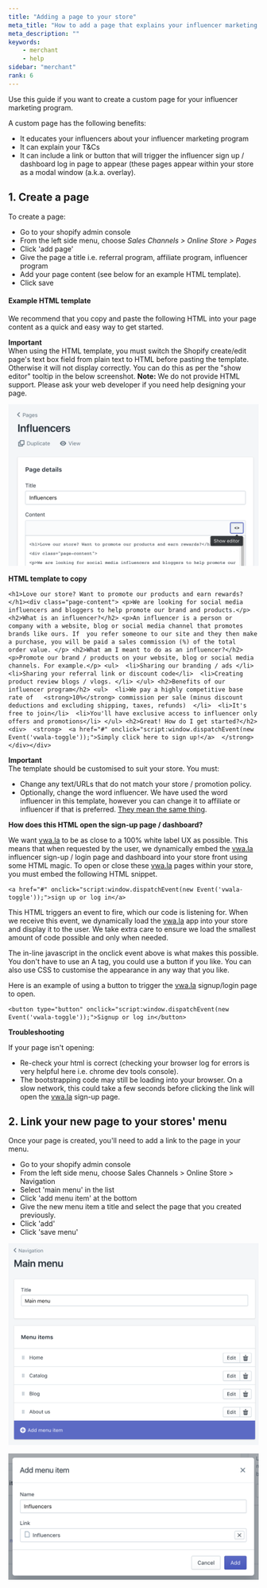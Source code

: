 ```yaml
---
title: "Adding a page to your store"
meta_title: "How to add a page that explains your influencer marketing program?"
meta_description: ""
keywords:
    - merchant
    - help
sidebar: "merchant"
rank: 6
---
```


Use this guide if you want to create a custom page for your influencer marketing program.

A custom page has the following benefits:

*   It educates your influencers about your influencer marketing program
*   It can explain your T&Cs
*   It can include a link or button that will trigger the influencer sign up / dashboard log in page to appear (these pages appear within your store as a modal window (a.k.a. overlay).

1\. Create a page
-----------------

To create a page:

*   Go to your shopify admin console
*   From the left side menu, choose _Sales Channels > Online Store > Pages_
*   Click 'add page'
*   Give the page a title i.e. referral program, affiliate program, influencer program
*   Add your page content (see below for an example HTML template).
*   Click save

#### Example HTML template

We recommend that you copy and paste the following HTML into your page content as a quick and easy way to get started.

**Important**  
When using the HTML template, you must switch the Shopify create/edit page's text box field from plain text to HTML before pasting the template. Otherwise it will not display correctly. You can do this as per the "show editor" tooltip in the below screenshot. **Note:** We do not provide HTML support. Please ask your web developer if you need help designing your page.   

![](/images/merchant/2018-03-13-18-16-25.png)

**HTML template to copy**

    <h1>Love our store? Want to promote our products and earn rewards?</h1><div class="page-content"> <p>We are looking for social media influencers and bloggers to help promote our brand and products.</p> <h2>What is an influencer?</h2> <p>An influencer is a person or company with a website, blog or social media channel that promotes brands like ours. If  you refer someone to our site and they then make a purchase, you will be paid a sales commission (%) of the total  order value. </p> <h2>What am I meant to do as an influencer?</h2> <p>Promote our brand / products on your website, blog or social media channels. For example.</p> <ul>  <li>Sharing our branding / ads </li>  <li>Sharing your referral link or discount code</li>  <li>Creating product review blogs / vlogs. </li> </ul> <h2>Benefits of our influencer program</h2> <ul>  <li>We pay a highly competitive base rate of   <strong>10%</strong> commission per sale (minus discount deductions and excluding shipping, taxes, refunds)  </li>  <li>It's free to join</li>  <li>You'll have exclusive access to influencer only offers and promotions</li> </ul> <h2>Great! How do I get started?</h2> <div>  <strong>  <a href="#" onclick="script:window.dispatchEvent(new Event('vwala-toggle'));">Simply click here to sign up!</a>  </strong> </div></div>

**Important**  
The template should be customised to suit your store. You must:

*   Change any text/URLs that do not match your store / promotion policy.
*   Optionally, change the word influencer. We have used the word influencer in this template, however you can change it to affiliate or influencer if that is preferred. [They mean the same thing](/merchant/is-referralaffiliateinfluencer-marketing-the-same-thing).

**How does this HTML open the sign-up page / dashboard?**

We want [vwa.la](http://vwa.la) to be as close to a 100% white label UX as possible. This means that when requested by the user, we dynamically embed the [vwa.la](http://vwa.la) influencer sign-up / login page and dashboard into your store front using some HTML magic. To open or close these [vwa.la](http://vwa.la) pages within your store, you must embed the following HTML snippet.

    <a href="#" onclick="script:window.dispatchEvent(new Event('vwala-toggle'));">sign up or log in</a>

This HTML triggers an event to fire, which our code is listening for. When we receive this event, we dynamically load the [vwa.la](http://vwa.la) app into your store and display it to the user. We take extra care to ensure we load the smallest amount of code possible and only when needed.

The in-line javascript in the onclick event above is what makes this possible. You don't have to use an A tag, you could use a button if you like. You can also use CSS to customise the appearance in any way that you like. 

Here is an example of using a button to trigger the [vwa.la](http://vwa.la) signup/login page to open.

    <button type="button" onclick="script:window.dispatchEvent(new Event('vwala-toggle'));">Signup or log in</button>

**Troubleshooting**

If your page isn't opening:

*   Re-check your html is correct (checking your browser log for errors is very helpful here i.e. chrome dev tools console).
*   The bootstrapping code may still be loading into your browser. On a slow network, this could take a few seconds before clicking the link will open the [vwa.la](http://vwa.la) sign-up page.

2\. Link your new page to your stores' menu
-------------------------------------------

Once your page is created, you'll need to add a link to the page in your menu.

*   Go to your shopify admin console
*   From the left side menu, choose Sales Channels > Online Store > Navigation
*   Select 'main menu' in the list
*   Click 'add menu item' at the bottom
*   Give the new menu item a title and select the page that you created previously.
*   Click 'add'
*   Click 'save menu'

![](/images/merchant/2017-09-11-14-58-41.png)

![](/images/merchant/2017-09-11-14-55-24.png)